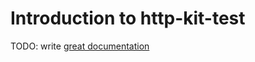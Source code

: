 # Introduction to http-kit-test

TODO: write [great documentation](http://jacobian.org/writing/great-documentation/what-to-write/)
